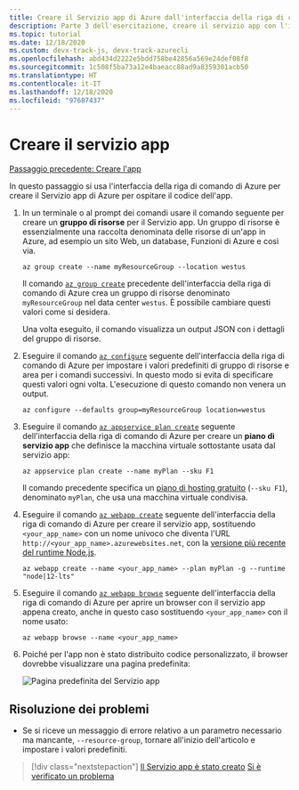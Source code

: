 ```yaml
---
title: Creare il Servizio app di Azure dall'interfaccia della riga di comando di Azure per ospitare l'app
description: Parte 3 dell'esercitazione, creare il servizio app con l'interfaccia della riga di comando di Azure
ms.topic: tutorial
ms.date: 12/18/2020
ms.custom: devx-track-js, devx-track-azurecli
ms.openlocfilehash: abd434d2222e5bdd758be42856a569e24def08f8
ms.sourcegitcommit: 1c508f5ba73a12e4baeacc88ad9a8359301acb50
ms.translationtype: HT
ms.contentlocale: it-IT
ms.lasthandoff: 12/18/2020
ms.locfileid: "97687437"
---
```

# <a name="create-the-app-service"></a>Creare il servizio app

[Passaggio precedente: Creare l'app](tutorial-vscode-azure-cli-node-02.md)

In questo passaggio si usa l'interfaccia della riga di comando di Azure per creare il Servizio app di Azure per ospitare il codice dell'app.

1. In un terminale o al prompt dei comandi usare il comando seguente per creare un **gruppo di risorse** per il Servizio app. Un gruppo di risorse è essenzialmente una raccolta denominata delle risorse di un'app in Azure, ad esempio un sito Web, un database, Funzioni di Azure e così via.

    ```azurecli
    az group create --name myResourceGroup --location westus
    ```

    Il comando [`az group create`](/cli/azure/group?view=azure-cli-latest#az_group_create) precedente dell'interfaccia della riga di comando di Azure crea un gruppo di risorse denominato `myResourceGroup` nel data center `westus`. È possibile cambiare questi valori come si desidera.

    Una volta eseguito, il comando visualizza un output JSON con i dettagli del gruppo di risorse.

1. Eseguire il comando [`az configure`](/cli/azure/config?view=azure-cli-latest) seguente dell'interfaccia della riga di comando di Azure per impostare i valori predefiniti di gruppo di risorse e area per i comandi successivi. In questo modo si evita di specificare questi valori ogni volta. L'esecuzione di questo comando non venera un output.

    ```azurecli
    az configure --defaults group=myResourceGroup location=westus
    ```

1. Eseguire il comando [`az appservice plan create`](/cli/azure/appservice/plan?view=azure-cli-latest#az_appservice_plan_create) seguente dell'interfaccia della riga di comando di Azure per creare un **piano di servizio app** che definisce la macchina virtuale sottostante usata dal servizio app:

    ```azurecli
    az appservice plan create --name myPlan --sku F1
    ```

    Il comando precedente specifica un [piano di hosting gratuito](../../core/what-is-azure-for-javascript-development.md#free-tier-resources) (`--sku F1`), denominato `myPlan`, che usa una macchina virtuale condivisa. 

1. Eseguire il comando [`az webapp create`](/cli/azure/webapp?view=azure-cli-latest#az_webapp_create) seguente dell'interfaccia della riga di comando di Azure per creare il servizio app, sostituendo `<your_app_name>` con un nome univoco che diventa l'URL `http://<your_app_name>.azurewebsites.net`, con la [versione più recente del runtime Node.js](/cli/azure/webapp?view=azure-cli-latest#az_webapp_list_runtimes&preserve-view=false). 

    ```azurecli
    az webapp create --name <your_app_name> --plan myPlan -g --runtime "node|12-lts"
    ```


1. Eseguire il comando [`az webapp browse`](/cli/azure/webapp?view=azure-cli-latest#az_webapp_browse) seguente dell'interfaccia della riga di comando di Azure per aprire un browser con il servizio app appena creato, anche in questo caso sostituendo `<your_app_name>` con il nome usato:

    ```azurecli
    az webapp browse --name <your_app_name>
    ```

1. Poiché per l'app non è stato distribuito codice personalizzato, il browser dovrebbe visualizzare una pagina predefinita:

    ![Pagina predefinita del Servizio app](../../media/azure-cli/azure-default-page.png)

## <a name="troubleshooting"></a>Risoluzione dei problemi

* Se si riceve un messaggio di errore relativo a un parametro necessario ma mancante, `--resource-group`, tornare all'inizio dell'articolo e impostare i valori predefiniti. 

> [!div class="nextstepaction"]
> [Il Servizio app è stato creato](tutorial-vscode-azure-cli-node-04.md) [Si è verificato un problema](https://www.research.net/r/PWZWZ52?tutorial=node-deployment&step=create-website)
